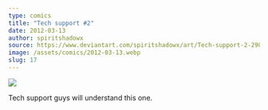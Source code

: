 ```yaml
---
type: comics
title: "Tech support #2"
date: 2012-03-13
author: spiritshadowx
source: https://www.deviantart.com/spiritshadowx/art/Tech-support-2-290109412
image: /assets/comics/2012-03-13.webp
slug: 17
---
```


![](/assets/comics/2012-03-13.webp)

Tech support guys will understand this one.
